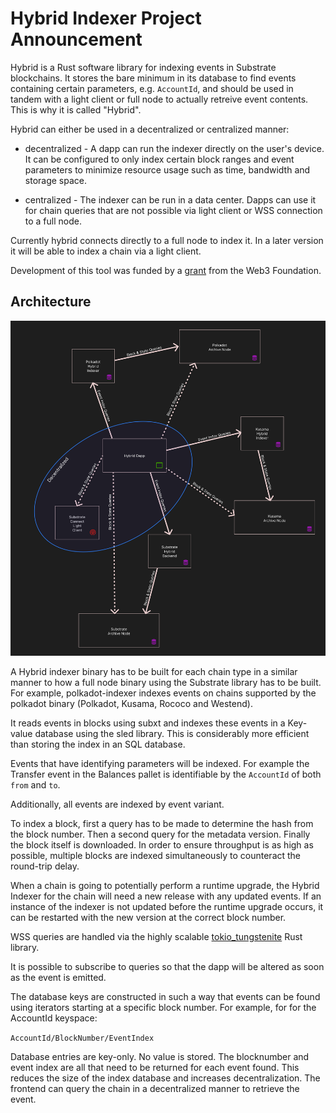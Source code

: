# Hybrid Indexer Project Announcement

Hybrid is a Rust software library for indexing events in Substrate blockchains. It stores the bare minimum in its database to find events containing certain parameters, e.g. `AccountId`, and should be used in tandem with a light client or full node to actually retreive event contents. This is why it is called "Hybrid".

Hybrid can either be used in a decentralized or centralized manner:

* decentralized - A dapp can run the indexer directly on the user's device. It can be configured to only index certain block ranges and event parameters to minimize resource usage such as time, bandwidth and storage space.

* centralized - The indexer can be run in a data center. Dapps can use it for chain queries that are not possible via light client or WSS connection to a full node.

Currently hybrid connects directly to a full node to index it. In a later version it will be able to index a chain via a light client. 

Development of this tool was funded by a [grant](https://github.com/w3f/Grants-Program/blob/master/applications/hybrid.md) from the Web3 Foundation.

## Architecture

![Hybrid Architecture](https://raw.githubusercontent.com/ethernomad/hybrid-diagram/main/hybrid.png)

A Hybrid indexer binary has to be built for each chain type in a similar manner to how a full node binary using the Substrate library has to be built. For example, polkadot-indexer indexes events on chains supported by the polkadot binary (Polkadot, Kusama, Rococo and Westend).

It reads events in blocks using subxt and indexes these events in a Key-value database using the sled library. This is considerably more efficient than storing the index in an SQL database.

Events that have identifying parameters will be indexed. For example the Transfer event in the Balances pallet is identifiable by the `AccountId` of both `from` and `to`.

Additionally, all events are indexed by event variant.

To index a block, first a query has to be made to determine the hash from the block number. Then a second query for the metadata version. Finally the block itself is downloaded. In order to ensure throughput is as high as possible, multiple blocks are indexed simultaneously to counteract the round-trip delay.

When a chain is going to potentially perform a runtime upgrade, the Hybrid Indexer for the chain will need a new release with any updated events. If an instance of the indexer is not updated before the runtime upgrade occurs, it can be restarted with the new version at the correct block number.

WSS queries are handled via the highly scalable [tokio_tungstenite](https://github.com/snapview/tokio-tungstenite) Rust library.

It is possible to subscribe to queries so that the dapp will be altered as soon as the event is emitted.

The database keys are constructed in such a way that events can be found using iterators starting at a specific block number. For example, for for the AccountId keyspace:

`AccountId/BlockNumber/EventIndex`

Database entries are key-only. No value is stored. The blocknumber and event index are all that need to be returned for each event found. This reduces the size of the index database and increases decentralization. The frontend can query the chain in a decentralized manner to retrieve the event.
